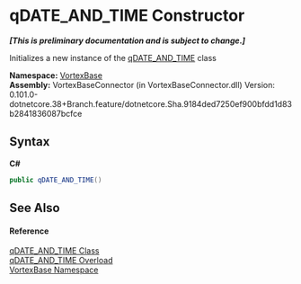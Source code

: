# qDATE_AND_TIME Constructor 
 _**\[This is preliminary documentation and is subject to change.\]**_

Initializes a new instance of the <a href="T_VortexBase_qDATE_AND_TIME.md">qDATE_AND_TIME</a> class

**Namespace:**&nbsp;<a href="N_VortexBase.md">VortexBase</a><br />**Assembly:**&nbsp;VortexBaseConnector (in VortexBaseConnector.dll) Version: 0.101.0-dotnetcore.38+Branch.feature/dotnetcore.Sha.9184ded7250ef900bfdd1d83b2841836087bcfce

## Syntax

**C#**<br />
``` C#
public qDATE_AND_TIME()
```


## See Also


#### Reference
<a href="T_VortexBase_qDATE_AND_TIME.md">qDATE_AND_TIME Class</a><br /><a href="Overload_VortexBase_qDATE_AND_TIME__ctor.md">qDATE_AND_TIME Overload</a><br /><a href="N_VortexBase.md">VortexBase Namespace</a><br />